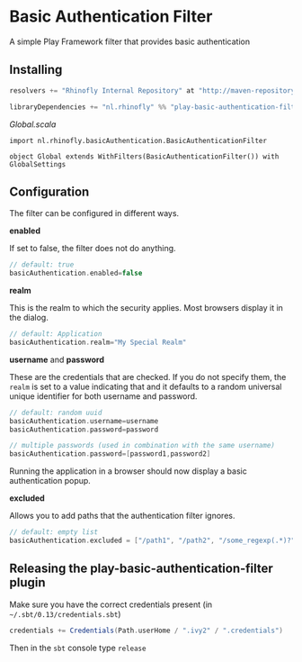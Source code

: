 # Basic Authentication Filter

A simple Play Framework filter that provides basic authentication

## Installing

```scala
resolvers += "Rhinofly Internal Repository" at "http://maven-repository.rhinofly.net:8081/artifactory/libs-release-local"

libraryDependencies += "nl.rhinofly" %% "play-basic-authentication-filter" % "0.6"
```

*Global.scala*
```
import nl.rhinofly.basicAuthentication.BasicAuthenticationFilter

object Global extends WithFilters(BasicAuthenticationFilter()) with GlobalSettings
```

## Configuration

The filter can be configured in different ways.

**enabled**

If set to false, the filter does not do anything.

```scala
// default: true
basicAuthentication.enabled=false
```

**realm**

This is the realm to which the security applies. Most browsers display it
in the dialog.

```scala
// default: Application
basicAuthentication.realm="My Special Realm"
```

**username** and **password**

These are the credentials that are checked. If you do not specify them, the `realm`
is set to a value indicating that and it defaults to a random universal unique
identifier for both username and password.

```scala
// default: random uuid
basicAuthentication.username=username
basicAuthentication.password=password

// multiple passwords (used in combination with the same username)
basicAuthentication.password=[password1,password2]
```
Running the application in a browser should now display a basic authentication popup.

**excluded**

Allows you to add paths that the authentication filter ignores.

```scala
// default: empty list
basicAuthentication.excluded = ["/path1", "/path2", "/some_regexp(.*)?"]
```

## Releasing the play-basic-authentication-filter plugin

Make sure you have the correct credentials present (in `~/.sbt/0.13/credentials.sbt`)

```scala
credentials += Credentials(Path.userHome / ".ivy2" / ".credentials")
```

Then in the `sbt` console type `release`

